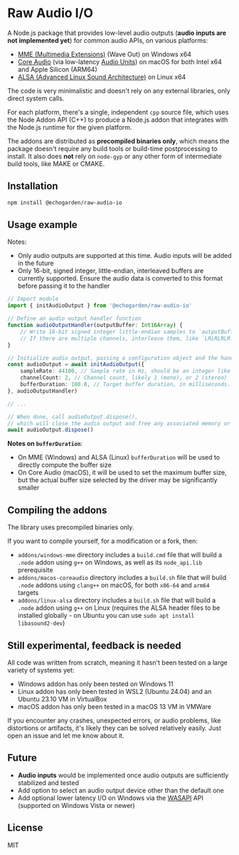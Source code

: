 # Raw Audio I/O

A Node.js package that provides low-level audio outputs (**audio inputs are not implemented yet**) for common audio APIs, on various platforms:

* [MME (Multimedia Extensions)](https://en.wikipedia.org/wiki/Windows_legacy_audio_components) (Wave Out) on Windows x64
* [Core Audio](https://en.wikipedia.org/wiki/Core_Audio) (via low-latency [Audio Units](https://en.wikipedia.org/wiki/Audio_Units)) on macOS for both Intel x64 and Apple Silicon (ARM64)
* [ALSA (Advanced Linux Sound Architecture)](https://en.wikipedia.org/wiki/Advanced_Linux_Sound_Architecture) on Linux x64

The code is very minimalistic and doesn't rely on any external libraries, only direct system calls.

For each platform, there's a single, independent `cpp` source file, which uses the Node Addon API (C++) to produce a Node.js addon that integrates with the Node.js runtime for the given platform.

The addons are distributed as **precompiled binaries only**, which means the package doesn't require any build tools or build-time postprocessing to install. It also does **not** rely on `node-gyp` or any other form of intermediate build tools, like MAKE or CMAKE.

## Installation

```sh
npm install @echogarden/raw-audio-io
```

## Usage example

Notes:
* Only audio outputs are supported at this time. Audio inputs will be added in the future
* Only 16-bit, signed integer, little-endian, interleaved buffers are currently supported. Ensure the audio data is converted to this format before passing it to the handler

```ts
// Import module
import { initAudioOutput } from '@echogarden/raw-audio-io'

// Define an audio output handler function
function audioOutputHandler(outputBuffer: Int16Array) {
	// Write 16-bit signed integer little-endian samples to `outputBuffer`.
	// If there are multiple channels, interleave them, like `LRLRLRLR..` for stereo.
}

// Initialize audio output, passing a configuration object and the handler
const audioOutput = await initAudioOutput({
	sampleRate: 44100, // Sample rate in Hz, should be an integer like 44100, 22050, 8000
	channelCount: 2, // Channel count, likely 1 (mono), or 2 (stereo)
	bufferDuration: 100.0, // Target buffer duration, in milliseconds. Defaults to 100.0
}, audioOutputHandler)

// ...

// When done, call audioOutput.dispose(),
// which will close the audio output and free any associated memory or handles.
await audioOutput.dispose()
```

**Notes on `bufferDuration`**:
* On MME (Windows) and ALSA (Linux) `bufferDuration` will be used to directly compute the buffer size
* On Core Audio (macOS), it will be used to set the maximum buffer size, but the actual buffer size selected by the driver may be significantly smaller

## Compiling the addons

The library uses precompiled binaries only.

If you want to compile yourself, for a modification or a fork, then:

* `addons/windows-mme` directory includes a `build.cmd` file that will build a `.node` addon using `g++` on Windows, as well as its `node_api.lib` prerequisite
* `addons/macos-coreaudio` directory includes a `build.sh` file that will build `.node` addons using `clang++` on macOS, for both `x86-64` and `arm64` targets
* `addons/linux-alsa` directory includes a `build.sh` file that will build a `.node` addon using `g++` on Linux (requires the ALSA header files to be installed globally - on Ubuntu you can use `sudo apt install libasound2-dev`)

## Still experimental, feedback is needed

All code was written from scratch, meaning it hasn't been tested on a large variety of systems yet:

* Windows addon has only been tested on Windows 11
* Linux addon has only been tested in WSL2 (Ubuntu 24.04) and an Ubuntu 23.10 VM in VirtualBox
* macOS addon has only been tested in a macOS 13 VM in VMWare

If you encounter any crashes, unexpected errors, or audio problems, like distortions or artifacts, it's likely they can be solved relatively easily. Just open an issue and let me know about it.

## Future

* **Audio inputs** would be implemented once audio outputs are sufficiently stabilized and tested
* Add option to select an audio output device other than the default one
* Add optional lower latency I/O on Windows via the [WASAPI](https://en.wikipedia.org/wiki/Technical_features_new_to_Windows_Vista#Audio_stack_architecture) API (supported on Windows Vista or newer)

## License

MIT
